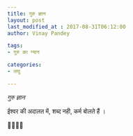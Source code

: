 ```yaml
---
title: गुरु ज्ञान
layout: post
last_modified_at : 2017-08-31T06:12:00
author: Vinay Pandey

tags:
- गुरु का ग्यान

categories:
- लघु

---
```


*गुरु ज्ञान*

ईश्वर की अदालत में,
शब्द नही, कर्म बोलते हैं ।

🙏🌷🌷🙏
